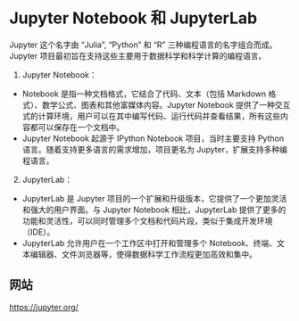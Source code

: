 # Jupyter Notebook 和 JupyterLab

Jupyter 这个名字由 “Julia”, “Python” 和 “R” 三种编程语言的名字组合而成。Jupyter 项目最初旨在支持这些主要用于数据科学和科学计算的编程语言。

1. Jupyter Notebook：

-   Notebook 是指一种文档格式，它结合了代码、文本（包括 Markdown 格式）、数学公式、图表和其他富媒体内容。Jupyter Notebook 提供了一种交互式的计算环境，用户可以在其中编写代码、运行代码并查看结果，所有这些内容都可以保存在一个文档中。
-   Jupyter Notebook 起源于 IPython Notebook 项目，当时主要支持 Python 语言。随着支持更多语言的需求增加，项目更名为 Jupyter，扩展支持多种编程语言。

2. JupyterLab：

-   JupyterLab 是 Jupyter 项目的一个扩展和升级版本，它提供了一个更加灵活和强大的用户界面。与 Jupyter Notebook 相比，JupyterLab 提供了更多的功能和灵活性，可以同时管理多个文档和代码片段，类似于集成开发环境（IDE）。
-   JupyterLab 允许用户在一个工作区中打开和管理多个 Notebook、终端、文本编辑器、文件浏览器等，使得数据科学工作流程更加高效和集中。


## 网站

https://jupyter.org/